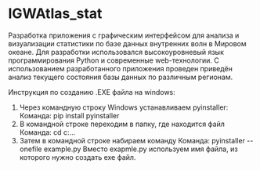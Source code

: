 # IGWAtlas_stat
Разработка приложения с графическим интерфейсом для анализа и визуализации статистики по базе данных внутренних волн в Мировом океане. Для разработки использовался высокоуровневый язык программирования Python и современные web-технологии. С использованием разработанного приложения проведен приведён анализ текущего состояния базы данных по различным регионам.

Инструкция по созданию .EXE файла на windows:

1. Через командную строку Windows устанавливаем pyinstaller:
   Команда:
   pip install pyinstaller
2. В командной строке переходим в папку, где находится файл
   Команда:
   cd c:\... 
3. Затем в командной строке набираем команду
   Команда:
   pyinstaller --onefile example.py 
   Вместо exapmle.py используем имя файла, из которого нужно создать exe файл.
